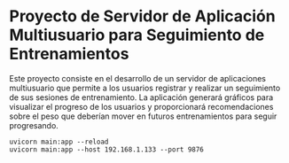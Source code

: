 # Proyecto de Servidor de Aplicación Multiusuario para Seguimiento de Entrenamientos

Este proyecto consiste en el desarrollo de un servidor de aplicaciones multiusuario que permite a los usuarios registrar y realizar un seguimiento de sus sesiones de entrenamiento. La aplicación generará gráficos para visualizar el progreso de los usuarios y proporcionará recomendaciones sobre el peso que deberían mover en futuros entrenamientos para seguir progresando.

```
uvicorn main:app --reload
uvicorn main:app --host 192.168.1.133 --port 9876
```